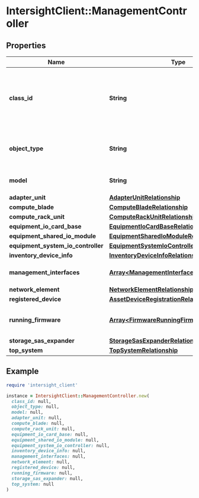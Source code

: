 # IntersightClient::ManagementController

## Properties

| Name | Type | Description | Notes |
| ---- | ---- | ----------- | ----- |
| **class_id** | **String** | The fully-qualified name of the instantiated, concrete type. This property is used as a discriminator to identify the type of the payload when marshaling and unmarshaling data. | [default to &#39;management.Controller&#39;] |
| **object_type** | **String** | The fully-qualified name of the instantiated, concrete type. The value should be the same as the &#39;ClassId&#39; property. | [default to &#39;management.Controller&#39;] |
| **model** | **String** | Model of the endpoint that houses the management controller. | [optional][readonly] |
| **adapter_unit** | [**AdapterUnitRelationship**](AdapterUnitRelationship.md) |  | [optional] |
| **compute_blade** | [**ComputeBladeRelationship**](ComputeBladeRelationship.md) |  | [optional] |
| **compute_rack_unit** | [**ComputeRackUnitRelationship**](ComputeRackUnitRelationship.md) |  | [optional] |
| **equipment_io_card_base** | [**EquipmentIoCardBaseRelationship**](EquipmentIoCardBaseRelationship.md) |  | [optional] |
| **equipment_shared_io_module** | [**EquipmentSharedIoModuleRelationship**](EquipmentSharedIoModuleRelationship.md) |  | [optional] |
| **equipment_system_io_controller** | [**EquipmentSystemIoControllerRelationship**](EquipmentSystemIoControllerRelationship.md) |  | [optional] |
| **inventory_device_info** | [**InventoryDeviceInfoRelationship**](InventoryDeviceInfoRelationship.md) |  | [optional] |
| **management_interfaces** | [**Array&lt;ManagementInterfaceRelationship&gt;**](ManagementInterfaceRelationship.md) | An array of relationships to managementInterface resources. | [optional][readonly] |
| **network_element** | [**NetworkElementRelationship**](NetworkElementRelationship.md) |  | [optional] |
| **registered_device** | [**AssetDeviceRegistrationRelationship**](AssetDeviceRegistrationRelationship.md) |  | [optional] |
| **running_firmware** | [**Array&lt;FirmwareRunningFirmwareRelationship&gt;**](FirmwareRunningFirmwareRelationship.md) | An array of relationships to firmwareRunningFirmware resources. | [optional][readonly] |
| **storage_sas_expander** | [**StorageSasExpanderRelationship**](StorageSasExpanderRelationship.md) |  | [optional] |
| **top_system** | [**TopSystemRelationship**](TopSystemRelationship.md) |  | [optional] |

## Example

```ruby
require 'intersight_client'

instance = IntersightClient::ManagementController.new(
  class_id: null,
  object_type: null,
  model: null,
  adapter_unit: null,
  compute_blade: null,
  compute_rack_unit: null,
  equipment_io_card_base: null,
  equipment_shared_io_module: null,
  equipment_system_io_controller: null,
  inventory_device_info: null,
  management_interfaces: null,
  network_element: null,
  registered_device: null,
  running_firmware: null,
  storage_sas_expander: null,
  top_system: null
)
```

